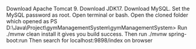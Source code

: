 Download Apache Tomcat 9.
Download JDK17.
Download MySQL.
Set the MySQL password as root.
Open terminal or bash.
Open the cloned folder which opened as PS D:\Java\Project\gymManagementSystem\gymManagementSystem>
Run ./mvnw clean install  it gives you build success. 
Then run ./mvnw spring-boot:run
Then search for localhost:9898/index on browser 
